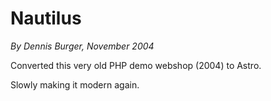 # Nautilus

_By Dennis Burger, November 2004_

Converted this very old PHP demo webshop (2004) to Astro.

Slowly making it modern again.
